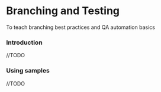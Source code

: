 # Branching and Testing
To teach branching best practices and QA automation basics

### Introduction
//TODO

### Using samples
//TODO
